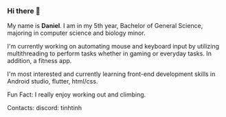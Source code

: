 ### Hi there 👋

  My name is **Daniel**. I am in my 5th year, Bachelor of General Science, majoring in computer science and biology minor.

I'm currently working on automating mouse and keyboard input by utilizing multithreading to perform tasks whether in gaming or everyday tasks. In addition, a fitness app.

I'm most interested and currently learning front-end development skills in Android studio, flutter, html/css. 

Fun Fact: I really enjoy working out and climbing.

Contacts: discord: tinhtinh
<!--
**slappy163/slappy163** is a ✨ _special_ ✨ repository because its `README.md` (this file) appears on your GitHub profile.

Here are some ideas to get you started:

- 🔭 I’m currently working on ...
- 🌱 I’m currently learning ...
- 👯 I’m looking to collaborate on ...
- 🤔 I’m looking for help with ...
- 💬 Ask me about ...
- 📫 How to reach me: ...
- 😄 Pronouns: ...
- ⚡ Fun fact: ...
-->
